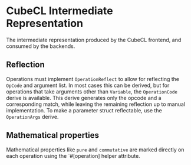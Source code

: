 # CubeCL Intermediate Representation

The intermediate representation produced by the CubeCL frontend, and consumed by the backends.

## Reflection

Operations must implement `OperationReflect` to allow for reflecting the `OpCode` and argument list.
In most cases this can be derived, but for operations that take arguments other than `Variable`,
the `OperationCode` derive is available. This derive generates only the opcode and a corresponding
match, while leaving the remaining reflection up to manual implementation.
To make a parameter struct reflectable, use the `OperationArgs` derive.

## Mathematical properties

Mathematical properties like `pure` and `commutative` are marked directly on each operation using
the `#[operation] helper attribute.
